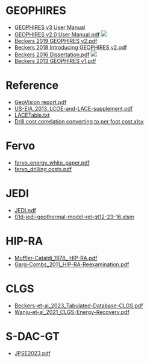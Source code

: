 
# GEOPHIRES
* [GEOPHIRES v3 User Manual](https://github.com/softwareengineerprogrammer/GEOPHIRES/blob/9c7d95648140886609776f154d25a0dcbf240851/References/GEOPHIRES_v3_UserManual.pdf)
* [GEOPHIRES v2.0 User Manual.pdf](https://github.com/NREL/GEOPHIRES-X/blob/fb5caadfa419c3bd05de656a33700d085fbc0432/References/GEOPHIRES%20v2.0%20User%20Manual.pdf) [![](https://zenodo.org/badge/doi/10.1186/s40517-019-0119-6.svg)](https://doi.org/10.1186/s40517-019-0119-6)
* [Beckers 2019 GEOPHIRES v2.pdf](https://github.com/NREL/GEOPHIRES-X/blob/fb5caadfa419c3bd05de656a33700d085fbc0432/References/Beckers%202019%20GEOPHIRES%20v2.pdf)
* [Beckers 2018 Introducing GEOPHIRES v2.pdf](https://github.com/NREL/GEOPHIRES-X/blob/fb5caadfa419c3bd05de656a33700d085fbc0432/References/Beckers%202018%20Introducing%20GEOPHIRES%20v2.pdf)
* [Beckers 2016 Dissertation.pdf](https://github.com/NREL/GEOPHIRES-X/blob/fb5caadfa419c3bd05de656a33700d085fbc0432/References/Beckers%202016%20Dissertation.pdf) [![](https://zenodo.org/badge/doi/10.7298/X4736NTC.svg)](https://doi.org/10.7298/X4736NTC)
* [Beckers 2013 GEOPHIRES v1.pdf](https://github.com/NREL/GEOPHIRES-X/blob/fb5caadfa419c3bd05de656a33700d085fbc0432/References/Beckers%202013%20GEOPHIRES%20v1.pdf)

# Reference
* [GeoVision report.pdf](https://github.com/NREL/GEOPHIRES-X/blob/ea5c67d43fe77c83a64208d8e2ab92a9abea3742/References/GeoVision%20report.pdf)
* [US-EIA_2013_LCOE-and-LACE-supplement.pdf](https://github.com/NREL/GEOPHIRES-X/blob/7adc9598944a78487e5071ca23a06bfd17248c16/References/US-EIA_2013_LCOE-and-LACE-supplement.pdf)
* [LACETable.txt](https://github.com/NREL/GEOPHIRES-X/blob/fb5caadfa419c3bd05de656a33700d085fbc0432/References/LACETable.txt)
* [Drill cost correlation converting to per foot cost.xlsx](https://github.com/NREL/GEOPHIRES-X/blob/aae93f36ca5e01f4b700ddb5a59d0ec600aed3d4/References/Drill%20cost%20correlation%20converting%20to%20per%20foot%20cost.xlsx)

# Fervo
* [fervo_energy_white_paper.pdf](https://github.com/NREL/GEOPHIRES-X/blob/703c967b0b1fe9f6d619b1e786686ba07fb0fe59/References/fervo_energy_white_paper.pdf)
* [fervo_drilling costs.pdf](https://github.com/softwareengineerprogrammer/GEOPHIRES-X/blob/62ecc37385cc89dcac36a3684c258e454bcc0241/References/fervo_drilling%20costs.pdf)

# JEDI
* [JEDI.pdf](https://github.com/NREL/GEOPHIRES-X/blob/a7d1ff2e0d47e957c19c3b6dec28fece16905dcb/References/JEDI.pdf)
* [01d-jedi-geothermal-model-rel-gt12-23-16.xlsm](https://github.com/NREL/GEOPHIRES-X/raw/a7d1ff2e0d47e957c19c3b6dec28fece16905dcb/References/01d-jedi-geothermal-model-rel-gt12-23-16.xlsm)

# HIP-RA
* [Muffler-Cataldi_1978_ HIP-RA.pdf](https://github.com/NREL/GEOPHIRES-X/blob/7adc9598944a78487e5071ca23a06bfd17248c16/References/Muffler-Cataldi_1978_%20HIP-RA.pdf)
* [Garg-Combs_2011_HIP-RA-Reexamination.pdf](https://github.com/NREL/GEOPHIRES-X/blob/7adc9598944a78487e5071ca23a06bfd17248c16/References/Garg-Combs_2011_HIP-RA-Reexamination.pdf)

# CLGS
* [Beckers-et-al_2023_Tabulated-Database-CLGS.pdf](https://github.com/NREL/GEOPHIRES-X/blob/7adc9598944a78487e5071ca23a06bfd17248c16/References/Beckers-et-al_2023_Tabulated-Database-CLGS.pdf)
* [Wanju-et-al_2021_CLGS-Energy-Recovery.pdf](https://github.com/NREL/GEOPHIRES-X/blob/7adc9598944a78487e5071ca23a06bfd17248c16/References/Wanju-et-al_2021_CLGS-Energy-Recovery.pdf)

# S-DAC-GT
* [JPSE2023.pdf](https://github.com/NREL/GEOPHIRES-X/blob/ea5c67d43fe77c83a64208d8e2ab92a9abea3742/References/JPSE2023.pdf)

